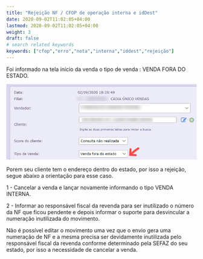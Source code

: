 ```yaml
---
title: "Rejeição NF / CFOP de operação interna e idDest"
date: 2020-09-02T11:02:05+04:00
lastmod: 2020-09-02T11:02:05+04:00
weight: 3
draft: false
# search related keywords
keywords: ["cfop","erro","nota","interna","iddest","rejeição"]
---
```


Foi informado na tela início da venda o tipo de venda :  VENDA FORA DO ESTADO.

![image example](estado.png "Fora do Estado")

Porem seu cliente tem o endereço dentro do estado, por isso a rejeição, segue abaixo a orientação para esse caso.

1 - Cancelar a venda e lançar novamente informando o tipo VENDA INTERNA.

2 - Informar ao responsável fiscal da revenda para ser inutilizado o número da NF que ficou pendente e depois informar o suporte para desvincular a numeração inutilizada do movimento.

Não é possível editar o movimento uma vez que o envio gera uma numeração de NF e a mesma precisa ser devidamente inutilizada pelo responsável fiscal da revenda conforme determinado pela SEFAZ do seu estado, por isso a necessidade de cancelar a venda.
